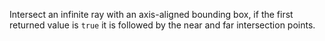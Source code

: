 Intersect an infinite ray with an axis-aligned bounding box, if the first returned value is `true` it is followed by the near and far intersection points.